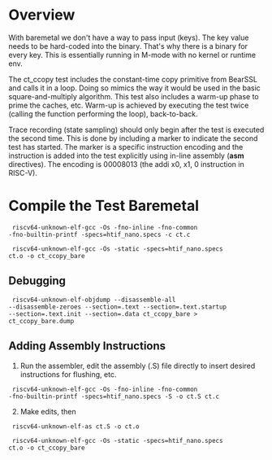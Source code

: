 
# Overview
With baremetal we don't have a way to pass input (keys). The key value needs to be hard-coded into the binary. That's why there is a binary for every key.
This is essentially running in M-mode with no kernel or runtime env.

The ct_ccopy test includes the constant-time copy primitive from BearSSL and calls it in a loop. Doing so mimics the way it would be used in the basic square-and-multiply algorithm.
This test also includes a warm-up phase to prime the caches, etc. Warm-up is achieved by executing the test twice (calling the function performing the loop), back-to-back. 

Trace recording (state sampling) should only begin after the test is executed the second time. This is done by including a marker to indicate the second test has started. The marker is a specific instruction encoding and the instruction is added into the test explicitly using in-line assembly (__asm__ directives). The encoding is 00008013 (the addi x0, x1, 0 instruction in RISC-V).


# Compile the Test Baremetal

<code> riscv64-unknown-elf-gcc -Os -fno-inline -fno-common -fno-builtin-printf -specs=htif_nano.specs -c ct.c </code>

<code> riscv64-unknown-elf-gcc -Os -static -specs=htif_nano.specs ct.o -o ct_ccopy_bare </code>

## Debugging

<code> riscv64-unknown-elf-objdump --disassemble-all --disassemble-zeroes --section=.text --section=.text.startup --section=.text.init --section=.data ct_ccopy_bare > ct_ccopy_bare.dump </code>


## Adding Assembly Instructions

1. Run the assembler, edit the assembly (.S) file directly to insert desired instructions for flushing, etc.

<code> riscv64-unknown-elf-gcc -Os -fno-inline -fno-common -fno-builtin-printf -specs=htif_nano.specs -S -o ct.S ct.c </code>

2. Make edits, then

<code> riscv64-unknown-elf-as ct.S -o ct.o </code>

<code> riscv64-unknown-elf-gcc -Os -static -specs=htif_nano.specs ct.o -o ct_ccopy_bare </code>
